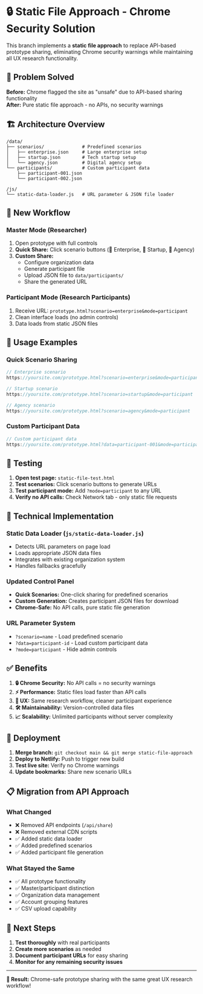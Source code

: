 # 🔒 Static File Approach - Chrome Security Solution

This branch implements a **static file approach** to replace API-based prototype sharing, eliminating Chrome security warnings while maintaining all UX research functionality.

## 🚨 Problem Solved

**Before:** Chrome flagged the site as "unsafe" due to API-based sharing functionality  
**After:** Pure static file approach - no APIs, no security warnings

## 🏗️ Architecture Overview

```
/data/
├── scenarios/              # Predefined scenarios
│   ├── enterprise.json     # Large enterprise setup
│   ├── startup.json        # Tech startup setup  
│   └── agency.json         # Digital agency setup
└── participants/           # Custom participant data
    ├── participant-001.json
    └── participant-002.json

/js/
└── static-data-loader.js   # URL parameter & JSON file loader
```

## 🔄 New Workflow

### Master Mode (Researcher)
1. Open prototype with full controls
2. **Quick Share:** Click scenario buttons (🏢 Enterprise, 🚀 Startup, 🎨 Agency)
3. **Custom Share:** 
   - Configure organization data
   - Generate participant file
   - Upload JSON file to `data/participants/`
   - Share the generated URL

### Participant Mode (Research Participants)  
1. Receive URL: `prototype.html?scenario=enterprise&mode=participant`
2. Clean interface loads (no admin controls)
3. Data loads from static JSON files

## 📖 Usage Examples

### Quick Scenario Sharing
```javascript
// Enterprise scenario
https://yoursite.com/prototype.html?scenario=enterprise&mode=participant

// Startup scenario  
https://yoursite.com/prototype.html?scenario=startup&mode=participant

// Agency scenario
https://yoursite.com/prototype.html?scenario=agency&mode=participant
```

### Custom Participant Data
```javascript
// Custom participant data
https://yoursite.com/prototype.html?data=participant-001&mode=participant
```

## 🧪 Testing

1. **Open test page:** `static-file-test.html`
2. **Test scenarios:** Click scenario buttons to generate URLs
3. **Test participant mode:** Add `?mode=participant` to any URL
4. **Verify no API calls:** Check Network tab - only static file requests

## 🔧 Technical Implementation

### Static Data Loader (`js/static-data-loader.js`)
- Detects URL parameters on page load
- Loads appropriate JSON data files
- Integrates with existing organization system
- Handles fallbacks gracefully

### Updated Control Panel
- **Quick Scenarios:** One-click sharing for predefined scenarios
- **Custom Generation:** Creates participant JSON files for download
- **Chrome-Safe:** No API calls, pure static file generation

### URL Parameter System
- `?scenario=name` - Load predefined scenario
- `?data=participant-id` - Load custom participant data  
- `?mode=participant` - Hide admin controls

## ✅ Benefits

1. **🔒 Chrome Security:** No API calls = no security warnings
2. **⚡ Performance:** Static files load faster than API calls
3. **🎯 UX:** Same research workflow, cleaner participant experience
4. **🛠️ Maintainability:** Version-controlled data files
5. **📈 Scalability:** Unlimited participants without server complexity

## 🚀 Deployment

1. **Merge branch:** `git checkout main && git merge static-file-approach`
2. **Deploy to Netlify:** Push to trigger new build
3. **Test live site:** Verify no Chrome warnings
4. **Update bookmarks:** Share new scenario URLs

## 📋 Migration from API Approach

### What Changed
- ❌ Removed API endpoints (`/api/share`)
- ❌ Removed external CDN scripts
- ✅ Added static data loader
- ✅ Added predefined scenarios
- ✅ Added participant file generation

### What Stayed the Same  
- ✅ All prototype functionality
- ✅ Master/participant distinction
- ✅ Organization data management
- ✅ Account grouping features
- ✅ CSV upload capability

## 🎯 Next Steps

1. **Test thoroughly** with real participants
2. **Create more scenarios** as needed
3. **Document participant URLs** for easy sharing
4. **Monitor for any remaining security issues**

---

**🎉 Result:** Chrome-safe prototype sharing with the same great UX research workflow!
